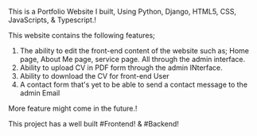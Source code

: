 This is a Portfolio Website I built, Using Python, Django, HTML5, CSS, JavaScripts, & Typescript.!

This website contains the following features;

1. The ability to edit the front-end content of the website such as; Home page, About Me page, service page. All through the admin interface.
2. Ability to upload CV in PDF form through the admin INterface.
3. Ability to download  the CV for front-end User
4. A contact form  that's yet to be able to send a contact message to the admin Email

More feature might come in the future.!

This project has a well built #Frontend! & #Backend!
